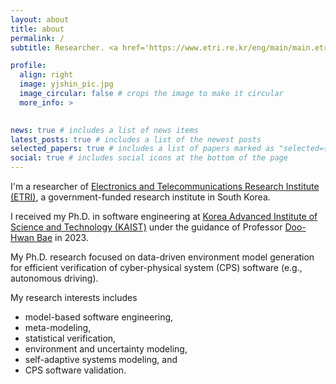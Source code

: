 ```yaml
---
layout: about
title: about
permalink: /
subtitle: Researcher. <a href='https://www.etri.re.kr/eng/main/main.etri'>Electronics and Telecommunications Research Institute (ETRI)</a>. Daejeon, South Korea.

profile:
  align: right
  image: yjshin_pic.jpg
  image_circular: false # crops the image to make it circular
  more_info: >
    

news: true # includes a list of news items
latest_posts: true # includes a list of the newest posts
selected_papers: true # includes a list of papers marked as "selected={true}"
social: true # includes social icons at the bottom of the page
---
```


I'm a researcher of [Electronics and Telecommunications Research Institute (ETRI)](https://www.etri.re.kr/eng/main/main.etri), a government-funded research institute in South Korea. 

I received my Ph.D. in software engineering at [Korea Advanced Institute of Science and Technology (KAIST)](https://www.kaist.ac.kr/en/) under the guidance of Professor [Doo-Hwan Bae](https://cs.kaist.ac.kr/people/view?idx=12&kind=faculty&menu=170) in 2023. 

My Ph.D. research focused on data-driven environment model generation for efficient verification of cyber-physical system (CPS) software (e.g., autonomous driving). 

My research interests includes
* model-based software engineering,
* meta-modeling,
* statistical verification,
* environment and uncertainty modeling,
* self-adaptive systems modeling, and
* CPS software validation.